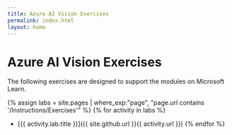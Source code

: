 ```yaml
---
title: Azure AI Vision Exercises
permalink: index.html
layout: home
---
```


# Azure AI Vision Exercises

The following exercises are designed to support the modules on Microsoft Learn.


{% assign labs = site.pages | where_exp:"page", "page.url contains '/Instructions/Exercises'" %}
{% for activity in labs  %}
- [{{ activity.lab.title }}]({{ site.github.url }}{{ activity.url }})
{% endfor %}
